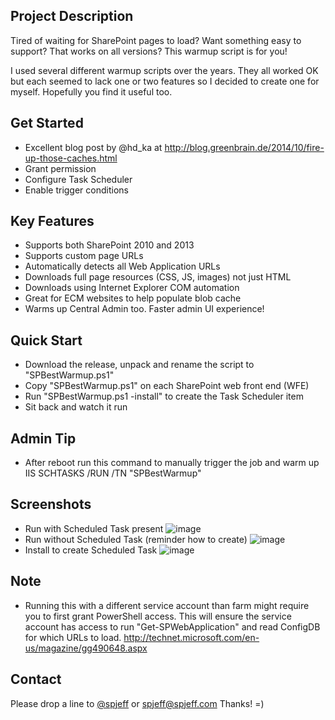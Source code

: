 ## Project Description
Tired of waiting for SharePoint pages to load? Want something easy to support? That works on all versions? This warmup script is for you!

I used several different warmup scripts over the years. They all worked OK but each seemed to lack one or two features so I decided to create one for myself. Hopefully you find it useful too.


## Get Started
* Excellent blog post by @hd_ka at http://blog.greenbrain.de/2014/10/fire-up-those-caches.html
* Grant permission
* Configure Task Scheduler
* Enable trigger conditions

## Key Features
* Supports both SharePoint 2010 and 2013
* Supports custom page URLs
* Automatically detects all Web Application URLs
* Downloads full page resources (CSS, JS, images) not just HTML
* Downloads using Internet Explorer COM automation
* Great for ECM websites to help populate blob cache
* Warms up Central Admin too. Faster admin UI experience!

## Quick Start
* Download the release, unpack and rename the script to "SPBestWarmup.ps1"
* Copy "SPBestWarmup.ps1" on each SharePoint web front end (WFE)
* Run "SPBestWarmup.ps1 -install" to create the Task Scheduler item
* Sit back and watch it run

## Admin Tip
* After reboot run this command to manually trigger the job and warm up IIS
SCHTASKS /RUN /TN "SPBestWarmup"

## Screenshots

* Run with Scheduled Task present
![image](https://raw.githubusercontent.com/spjeff/spbestwarmup/master/doc/1.png)
* Run without Scheduled Task (reminder how to create)
![image](https://raw.githubusercontent.com/spjeff/spbestwarmup/master/doc/1.png)
* Install to create Scheduled Task
![image](https://raw.githubusercontent.com/spjeff/spbestwarmup/master/doc/1.png)

## Note
* Running this with a different service account than farm might require you to first grant PowerShell access. This will ensure the service account has access to run "Get-SPWebApplication" and read ConfigDB for which URLs to load. http://technet.microsoft.com/en-us/magazine/gg490648.aspx

## Contact
Please drop a line to [@spjeff](https://twitter.com/spjeff) or [spjeff@spjeff.com](mailto:spjeff@spjeff.com)
Thanks!  =)
